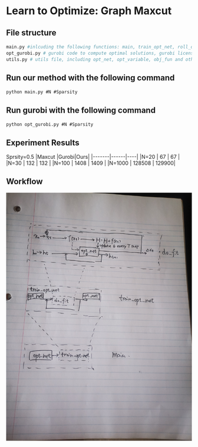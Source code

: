 # Learn to Optimize: Graph Maxcut
## File structure
```python
main.py #inlcuding the following functions: main, train_opt_net, roll_out
opt_gurobi.py # gurobi code to compute optimal solutions, gurobi license is required
utils.py # utils file, including opt_net, opt_variable, obj_fun and other utility functions
```
## Run our method with the following command 

```
python main.py #N #Sparsity
```

## Run gurobi with the following command 

```
python opt_gurobi.py #N #Sparsity
```


## Experiment Results
Sprsity=0.5
|Maxcut |Gurobi|Ours|
|-------|------|----|
|N=20   | 67   | 67 |
|N=30   | 132   | 132 |
|N=100   | 1408   | 1409 |
|N=1000   |  128508  |  129900|
## Workflow
 ![pipeline](pipeline.jpg)